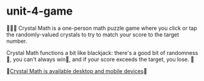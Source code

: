 # unit-4-game
:gem::gem::gem:
Crystal Math is a one-person math puzzle game where you click or tap the randomly-valued crystals to try to match your score to the target number.

Crystal Math functions a bit like blackjack: there's a good bit of randomness :game_die:, you can't always win:dizzy:, and if your score exceeds the target, you lose. :anger:

:gem:[Crystal Math is available desktop and mobile devices](https://krisjecen.github.io/unit-4-game/):gem: